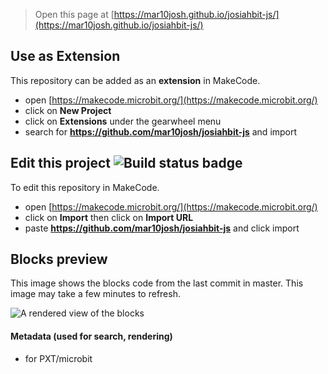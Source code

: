 
> Open this page at [https://mar10josh.github.io/josiahbit-js/](https://mar10josh.github.io/josiahbit-js/)

## Use as Extension

This repository can be added as an **extension** in MakeCode.

* open [https://makecode.microbit.org/](https://makecode.microbit.org/)
* click on **New Project**
* click on **Extensions** under the gearwheel menu
* search for **https://github.com/mar10josh/josiahbit-js** and import

## Edit this project ![Build status badge](https://github.com/mar10josh/josiahbit-js/workflows/MakeCode/badge.svg)

To edit this repository in MakeCode.

* open [https://makecode.microbit.org/](https://makecode.microbit.org/)
* click on **Import** then click on **Import URL**
* paste **https://github.com/mar10josh/josiahbit-js** and click import

## Blocks preview

This image shows the blocks code from the last commit in master.
This image may take a few minutes to refresh.

![A rendered view of the blocks](https://github.com/mar10josh/josiahbit-js/raw/master/.github/makecode/blocks.png)

#### Metadata (used for search, rendering)

* for PXT/microbit
<script src="https://makecode.com/gh-pages-embed.js"></script><script>makeCodeRender("{{ site.makecode.home_url }}", "{{ site.github.owner_name }}/{{ site.github.repository_name }}");</script>
